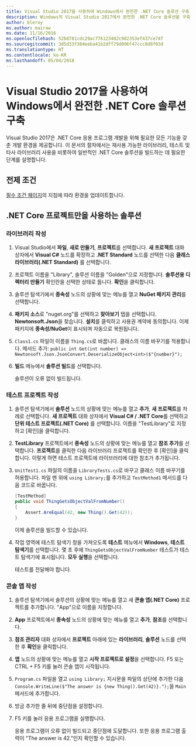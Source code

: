 ```yaml
---
title: Visual Studio 2017을 사용하여 Windows에서 완전한 .NET Core 솔루션 구축
description: Windows의 Visual Studio 2017에서 완전한 .NET Core 솔루션을 구축하는 방법에 관해 알아봅니다.
author: bleroy
ms.author: mairaw
ms.date: 11/16/2016
ms.openlocfilehash: 52b8781cdc29ac776123402c982353ef437ce74f
ms.sourcegitcommit: 3d5d33f384eeba41b2dff79d096f47ccc8d8f03d
ms.translationtype: HT
ms.contentlocale: ko-KR
ms.lasthandoff: 05/04/2018
---
```

# <a name="building-a-complete-net-core-solution-on-windows-using-visual-studio-2017"></a>Visual Studio 2017을 사용하여 Windows에서 완전한 .NET Core 솔루션 구축

Visual Studio 2017은 .NET Core 응용 프로그램 개발을 위해 필요한 모든 기능을 갖춘 개발 환경을 제공합니다. 이 문서의 절차에서는 재사용 가능한 라이브러리, 테스트 및 타사 라이브러리 사용을 비롯하여 일반적인 .NET Core 솔루션을 빌드하는 데 필요한 단계를 설명합니다. 

## <a name="prerequisites"></a>전제 조건

[필수 조건 페이지](../windows-prerequisites.md)의 지침에 따라 환경을 업데이트합니다.

## <a name="a-solution-using-only-net-core-projects"></a>.NET Core 프로젝트만을 사용하는 솔루션

### <a name="writing-the-library"></a>라이브러리 작성

1. Visual Studio에서 **파일**, **새로 만들기**, **프로젝트**를 선택합니다. **새 프로젝트** 대화 상자에서 **Visual C#** 노드를 확장하고 **.NET Standard** 노드를 선택한 다음 **클래스 라이브러리(.NET Standard)** 를 선택합니다. 

2. 프로젝트 이름을 "Library", 솔루션 이름을 "Golden"으로 지정합니다. **솔루션용 디렉터리 만들기** 확인란을 선택한 상태로 둡니다. **확인**을 클릭합니다.

3. 솔루션 탐색기에서 **종속성** 노드의 상황에 맞는 메뉴를 열고 **NuGet 패키지 관리**를 선택합니다.

4. **패키지 소스**로 "nuget.org"를 선택하고 **찾아보기** 탭을 선택합니다. **Newtonsoft.Json**을 찾습니다. **설치**를 클릭하고 사용권 계약에 동의합니다. 이제 패키지에 **종속성/NuGet**이 표시되며 자동으로 복원됩니다.

5. `Class1.cs` 파일이 이름을 `Thing.cs`로 바꿉니다. 클래스의 이름 바꾸기를 적용합니다. 메서드 추가: `public int Get(int number) => Newtonsoft.Json.JsonConvert.DeserializeObject<int>($"{number}");`

7. **빌드** 메뉴에서 **솔루션 빌드**를 선택합니다.

   솔루션이 오류 없이 빌드됩니다.

### <a name="writing-the-test-project"></a>테스트 프로젝트 작성

1. 솔루션 탐색기에서 **솔루션** 노드의 상황에 맞는 메뉴를 열고 **추가**, **새 프로젝트**를 차례로 선택합니다. **새 프로젝트** 대화 상자에서 **Visual C# / .NET Core**를 선택하고 **단위 테스트 프로젝트(.NET Core)** 를 선택합니다. 이름을 "TestLibrary"로 지정하고 [확인]을 클릭합니다. 

2. **TestLibrary** 프로젝트에서 **종속성** 노드의 상황에 맞는 메뉴를 열고 **참조 추가**를 선택합니다. **프로젝트**를 클릭한 다음 라이브러리 프로젝트를 확인한 후 [확인]을 클릭합니다. 이렇게 하면 테스트 프로젝트에 라이브러리에 대한 참조가 추가됩니다.

3. `UnitTest1.cs` 파일의 이름을 `LibraryTests.cs`로 바꾸고 클래스 이름 바꾸기를 허용합니다. 파일 맨 위에 `using Library;`를 추가하고 `TestMethod1` 메서드를 다음 코드로 바꿉니다.
    ```csharp
    [TestMethod]
    public void ThingGetsObjectValFromNumber()
    {
        Assert.AreEqual(42, new Thing().Get(42));
    }
    ```

   이제 솔루션을 빌드할 수 있습니다. 
   
4. 작업 영역에 테스트 탐색기 창을 가져오도록 **테스트** 메뉴에서 **Windows**, **테스트 탐색기**를 선택합니다. 몇 초 후에 `ThingGetsObjectValFromNumber` 테스트가 테스트 탐색기에 표시됩니다. **모두 실행**을 선택합니다.
   
   테스트를 전달해야 합니다.

### <a name="writing-the-console-app"></a>콘솔 앱 작성

1. 솔루션 탐색기에서 솔루션의 상황에 맞는 메뉴를 열고 새 **콘솔 앱(.NET Core)** 프로젝트를 추가합니다. "App"으로 이름을 지정합니다.

2. **App** 프로젝트에서 **종속성** 노드의 상황에 맞는 메뉴를 열고 **추가**, **참조**를 선택합니다. 

3. **참조 관리자** 대화 상자에서 **프로젝트** 아래에 있는 **라이브러리**, **솔루션** 노드를 선택한 후 **확인**을 클릭합니다.

6. **앱** 노드의 상황에 맞는 메뉴를 열고 **시작 프로젝트로 설정**을 선택합니다. F5 또는 CTRL + F5 키를 눌러 콘솔 앱이 시작됩니다.

7. `Program.cs` 파일을 열고 `using Library;` 지시문을 파일의 상단에 추가한 다음 `Console.WriteLine($"The answer is {new Thing().Get(42)}.");`을 `Main` 메서드에 추가합니다.

8. 방금 추가한 줄 뒤에 중단점을 설정합니다.

9. F5 키를 눌러 응용 프로그램을 실행합니다.

   응용 프로그램이 오류 없이 빌드되고 중단점에 도달합니다. 또한 응용 프로그램 출력이 "The answer is 42."인지 확인할 수 있습니다.
